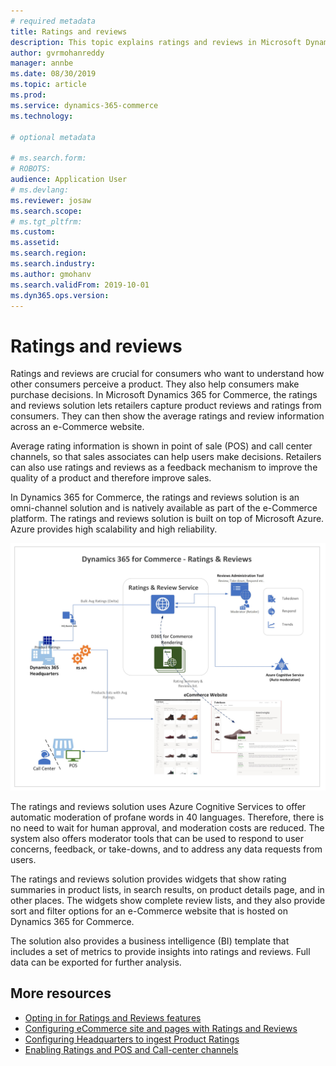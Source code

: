 ```yaml
---
# required metadata
title: Ratings and reviews
description: This topic explains ratings and reviews in Microsoft Dynamics 365 for Commerce. 
author: gvrmohanreddy 
manager: annbe
ms.date: 08/30/2019
ms.topic: article
ms.prod: 
ms.service: dynamics-365-commerce
ms.technology: 

# optional metadata

# ms.search.form: 
# ROBOTS: 
audience: Application User
# ms.devlang: 
ms.reviewer: josaw
ms.search.scope: 
# ms.tgt_pltfrm: 
ms.custom: 
ms.assetid: 
ms.search.region: 
ms.search.industry: 
ms.author: gmohanv
ms.search.validFrom: 2019-10-01
ms.dyn365.ops.version: 
---
```


# Ratings and reviews

Ratings and reviews are crucial for consumers who want to understand how other consumers perceive a product. They also help consumers make purchase decisions. In Microsoft Dynamics 365 for Commerce, the ratings and reviews solution lets retailers capture product reviews and ratings from consumers. They can then show the average ratings and review information across an e-Commerce website.

Average rating information is shown in point of sale (POS) and call center channels, so that sales associates can help users make decisions. Retailers can also use ratings and reviews as a feedback mechanism to improve the quality of a product and therefore improve sales.

In Dynamics 365 for Commerce, the ratings and reviews solution is an omni-channel solution and is natively available as part of the e-Commerce platform. The ratings and reviews solution is built on top of Microsoft Azure. Azure provides high scalability and high reliability.

![Ratings and reviews in Dynamics 365 for Commerce](media/Dynamics-365-Commerce-Ratings-and-Reviews-Overview.jpg)

The ratings and reviews solution uses Azure Cognitive Services to offer automatic moderation of profane words in 40 languages. Therefore, there is no need to wait for human approval, and moderation costs are reduced. The system also offers moderator tools that can be used to respond to user concerns, feedback, or take-downs, and to address any data requests from users.

The ratings and reviews solution provides widgets that show rating summaries in product lists, in search results, on product details page, and in other places. The widgets show complete review lists, and they also provide sort and filter options for an e-Commerce website that is hosted on Dynamics 365 for Commerce.

The solution also provides a business intelligence (BI) template that includes a set of metrics to provide insights into ratings and reviews. Full data can be exported for further analysis.

## More resources

- [Opting in for Ratings and Reviews features](https://docs.microsoft.com/dynamics365/)
- [Configuring eCommerce site and pages with Ratings and Reviews](https://docs.microsoft.com/dynamics365/)
- [Configuring Headquarters to ingest Product Ratings](https://docs.microsoft.com/dynamics365/)
- [Enabling Ratings and POS and Call-center channels](https://docs.microsoft.com/dynamics365/)
